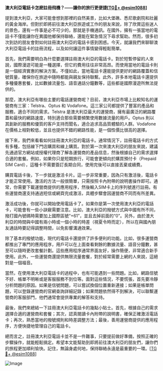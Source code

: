 **澳大利亞電話卡怎麽註冊飛機？——讓你的旅行更便捷[[TG💪+ @esim1088](https://t.me/s/esim1088)]**

提到澳大利亞，大家可能會想到那裡的自然美景，比如大堡礁、悉尼歌劇院和壯麗的黃金海岸。但對於即將前往澳大利亞旅遊或工作的朋友來說，除了欣賞這些迷人的景色，還有一件事是必不可少的，那就是手機通訊。在國外，擁有一張當地的電話卡不僅能讓你在異國他鄉保持聯絡，還能在緊急情況下尋求幫助。然而，很多初次到訪的朋友會對如何註冊澳大利亞的電話卡感到困惑。今天，就讓我們來聊聊澳大利亞電話卡的註冊流程，以及如何讓這件事情變得輕鬆簡單。

首先，我們需要明白為什麼要選擇註冊澳大利亞的電話卡。對於短暫停留的人來說，國際漫遊可能是一種選擇，但它的費用往往非常高昂。而使用當地的電話卡則是一個經濟實惠的解決方案。不僅如此，當地電話卡還能提供更好的網路覆蓋和信號質量，確保你在旅途中隨時都能與親友保持聯繫。此外，許多本地電話卡還提供多種優惠套餐，比如數據流量包、語音通話分鐘數等，這些都是國際漫遊所無法提供的。

那麼，澳大利亞有哪些主要的電話運營商呢？目前，澳大利亞市場上比較知名的運營商有三家：Telstra、Optus 和 Vodafone。這三家公司都提供了豐富的產品和服務，適合不同的需求。Telstra 是澳大利亞最大的運營商，擁有最廣泛的網路覆蓋和最快的網路速度，特別適合那些需要頻繁使用數據流量的用戶。Optus 則以其創新的服務和優質的客戶支持而聞名，適合追求高品質體驗的人群。Vodafone 在價格上相對較低，並且也提供不錯的網路性能，是一個性價比很高的選擇。

接下來，我們來看看如何註冊澳大利亞的電話卡。通常情況下，註冊電話卡的方式有多種，包括線下門店購買和線上購買。對於第一次來澳大利亞的朋友來說，建議先通過官方網站或授權代理商了解各運營商的產品信息，然後根據自己的需求選擇合適的套餐。例如，如果你只是短期旅行，可能會更傾向於購買預付卡（Prepaid SIM Card），這種卡不需要簽訂長期合同，使用完後可以直接丟棄或續費。

購買電話卡後，下一步就是激活卡片。這一步非常重要，因為只有激活後，電話卡才能正常使用。激活的方法一般很簡單，只需按照卡內附帶的說明書操作即可。通常，你需要下載運營商提供的應用程序，然後輸入SIM卡上的序列號進行註冊。有些運營商還支持通過短信或網頁完成激活，具體步驟會因運營商不同而有所差異。

激活成功後，你就可以開始使用電話卡了。如果你是第一次使用澳大利亞的電話卡，可能會有一些小訣竅需要注意。比如，澳大利亞的撥號方式與中國有所不同，撥打國內號碼時需要加上國際區號“+61”，並且去掉前面的“0”。另外，由於澳大利亞的時間與中國有兩小時或一個小時的時差（視夏令時而定），所以在與國內朋友通話時要記得調整時間，以免影響溝通效果。

除了基本的撥號功能，現代的電話卡還提供了許多便利的功能。比如，很多運營商都推出了專門的應用程序，用戶可以在上面查看剩餘的數據流量、語音分鐘數，甚至可以隨時更改套餐計劃。這些應用程序通常界面友好，操作簡便，非常適合新手使用。此外，一些運營商還提供無限流量套餐，對於經常需要上網的人來說，這絕對是一個福音。

當然，在使用澳大利亞電話卡的過程中，也有可能遇到一些問題。比如，網路信號不好、帳單不明晰或是客服服務不到位等。面對這些情況，不要慌張，首先要冷靜分析問題的原因。如果是信號問題，可以嘗試換個位置重新連接；如果是帳單問題，可以登錄運營商的官網查詢詳細記錄；如果問題依然得不到解決，可以聯繫運營商的客服部門，他們通常會提供專業的解答和支持。

最後，我們來總結一下註冊澳大利亞電話卡的幾點小貼士。首先，根據自己的需求選擇合適的運營商和套餐；其次，認真閱讀卡內附帶的說明書，確保正確激活電話卡；再次，熟悉當地的撥號規則和時差調整方法；最後，善用運營商提供的應用程序，方便快捷地管理自己的電話卡。

總而言之，註冊澳大利亞電話卡並不是一件難事，只要提前做好準備，按照正確的步驟操作，就能輕鬆搞定。希望本文能幫助到即將前往澳大利亞的朋友們，讓你們的旅程更加順利愉快。記住，無論身處何地，保持聯絡永遠是最重要的一環。[[TG💪+ @esim1088](https://t.me/s/esim1088)] 

![Image](https://i.postimg.cc/4NQfJmqS/Snipaste-2025-05-13-00-14-12.png)